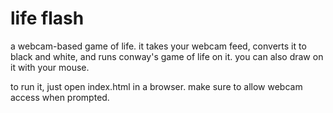 # life flash

a webcam-based game of life. it takes your webcam feed, converts it to black and white, and runs conway's game of life on it. you can also draw on it with your mouse.

to run it, just open index.html in a browser. make sure to allow webcam access when prompted. 